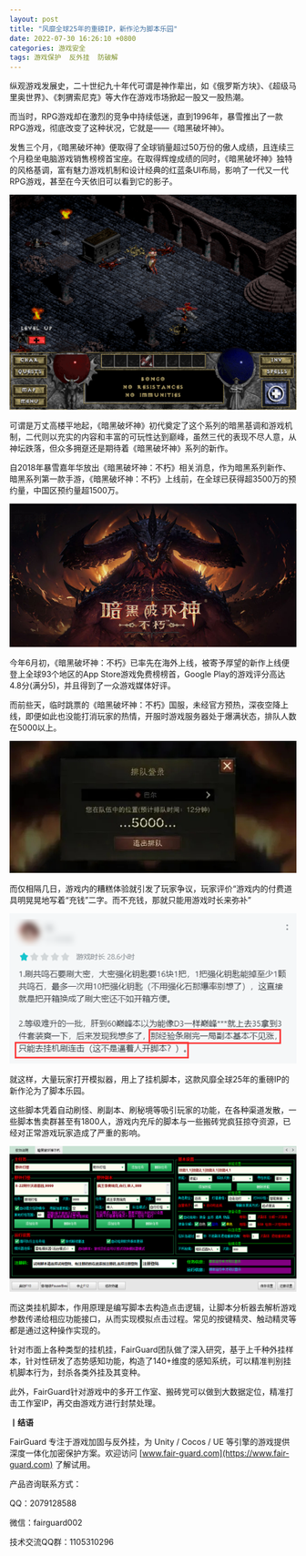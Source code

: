 ```yaml
---
layout: post
title: "风靡全球25年的重磅IP，新作沦为脚本乐园"
date: 2022-07-30 16:26:10 +0800
categories: 游戏安全
tags: 游戏保护  反外挂  防破解
---
```


纵观游戏发展史，二十世纪九十年代可谓是神作辈出，如《俄罗斯方块》、《超级马里奥世界》、《刺猬索尼克》等大作在游戏市场掀起一股又一股热潮。<!-- more -->  

而当时，RPG游戏却在激烈的竞争中持续低迷，直到1996年，暴雪推出了一款RPG游戏，彻底改变了这种状况，它就是——《暗黑破坏神》。  

发售三个月，《暗黑破坏神》便取得了全球销量超过50万份的傲人成绩，且连续三个月稳坐电脑游戏销售榜榜首宝座。在取得辉煌成绩的同时，《暗黑破坏神》独特的风格基调，富有魅力游戏机制和设计经典的红蓝条UI布局，影响了一代又一代RPG游戏，甚至在今天依旧可以看到它的影子。  

![315_21](/assets/res/202103/初代暗黑破坏神.png)  

可谓是万丈高楼平地起，《暗黑破坏神》初代奠定了这个系列的暗黑基调和游戏机制，二代则以充实的内容和丰富的可玩性达到巅峰，虽然三代的表现不尽人意，从神坛跌落，但众多拥趸还是期待着《暗黑破坏神》系列的新作。  

自2018年暴雪嘉年华放出《暗黑破坏神：不朽》相关消息，作为暗黑系列新作、暗黑系列第一款手游，《暗黑破坏神：不朽》上线前，在全球已获得超3500万的预约量，中国区预约量超1500万。  

![315_21](/assets/res/202103/暗黑破坏神不朽.png)  

今年6月初，《暗黑破坏神：不朽》已率先在海外上线，被寄予厚望的新作上线便登上全球93个地区的App Store游戏免费榜榜首，Google Play的游戏评分高达4.8分(满分5)，并且得到了一众游戏媒体好评。  

而前些天，临时跳票的《暗黑破坏神：不朽》国服，未经官方预热，深夜空降上线，即便如此也没能打消玩家的热情，开服时游戏服务器处于爆满状态，排队人数在5000以上。  

![315_21](/assets/res/202103/排队.jpg)  

而仅相隔几日，游戏内的糟糕体验就引发了玩家争议，玩家评价“游戏内的付费道具明晃晃地写着“充钱”二字。而不充钱，那就只能用游戏时长来弥补”  

![315_21](/assets/res/202103/玩家评价.png)  

就这样，大量玩家打开模拟器，用上了挂机脚本，这款风靡全球25年的重磅IP的新作沦为了脚本乐园。  

这些脚本凭着自动刷怪、刷副本、刷秘境等吸引玩家的功能，在各种渠道发散，一些脚本售卖群甚至有1800人，游戏内充斥的脚本与一些搬砖党疯狂掠夺资源，已经对正常游戏玩家造成了严重的影响。  

![315_21](/assets/res/202103/脚本.png)  

而这类挂机脚本，作用原理是编写脚本去构造点击逻辑，让脚本分析器去解析游戏参数传递给相应功能接口，从而实现模拟点击过程。常见的按键精灵、触动精灵等都是通过这种操作实现的。  

针对市面上各种类型的挂机挂，FairGuard团队做了深入研究，基于上千种外挂样本，针对性研发了态势感知功能，构造了140+维度的感知系统，可以精准判别挂机脚本行为，封杀各类外挂及其变种。  

此外，FairGuard针对游戏中的多开工作室、搬砖党可以做到大数据定位，精准打击工作室IP，再交由游戏方进行封禁处理。  

**丨结语**  

FairGuard 专注于游戏加固与反外挂，为 Unity / Cocos / UE 等引擎的游戏提供深度一体化加密保护方案。欢迎访问 [www.fair-guard.com](https://www.fair-guard.com) 了解试用。    

产品咨询联系方式：  

QQ：2079128588  

微信：fairguard002  

技术交流QQ群：1105310296  